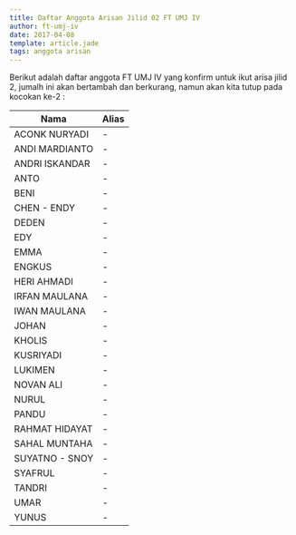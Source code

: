 ```yaml
---
title: Daftar Anggota Arisan Jilid 02 FT UMJ IV
author: ft-umj-iv
date: 2017-04-08
template: article.jade
tags: anggota arisan
---
```


Berikut adalah daftar anggota FT UMJ IV yang konfirm untuk ikut arisa jilid 2, jumalh ini akan bertambah dan berkurang, namun akan kita tutup pada kocokan ke-2 :

<span class="more"></span>

|Nama						| Alias 					|
|--------------------------	|--------------------------	|
| ACONK NURYADI 			|	- |
| ANDI MARDIANTO 			|	- |
| ANDRI ISKANDAR 			|	- |
| ANTO 						|	- |
| BENI 						|	- |
| CHEN - ENDY 				|	- |
| DEDEN 					|	- |
| EDY 						|	- |
| EMMA 						|	- |
| ENGKUS 					|	- |
| HERI AHMADI 				|	- |
| IRFAN MAULANA 			|	- |
| IWAN MAULANA 				|	- |
| JOHAN 					|	- |
| KHOLIS 					|	- |
| KUSRIYADI 				|	- |
| LUKIMEN 					|	- |
| NOVAN ALI 				|	- |
| NURUL				 		|	- |
| PANDU 					|	- |
| RAHMAT HIDAYAT 			|	- |
| SAHAL MUNTAHA 			|	- |
| SUYATNO - SNOY 			|	- |
| SYAFRUL 					|	- |
| TANDRI 					|	- |
| UMAR 						|	- |
| YUNUS 					|	- |
